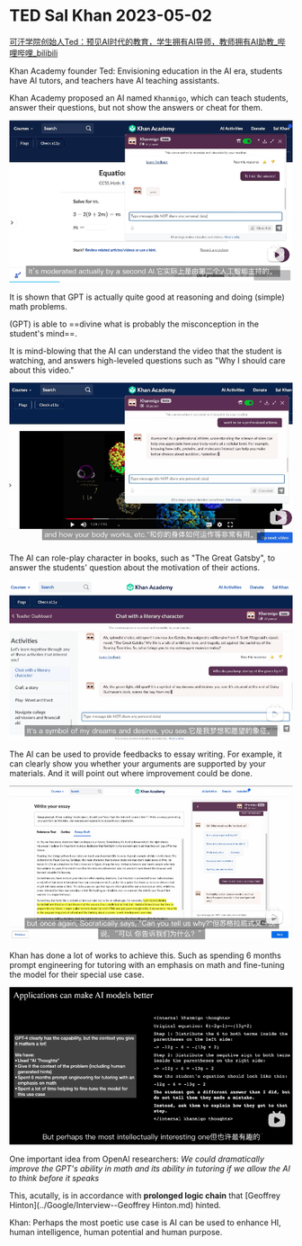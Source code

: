 # TED Sal Khan 2023-05-02

[可汗学院创始人Ted：预见AI时代的教育，学生拥有AI导师，教师拥有AI助教_哔哩哔哩_bilibili](https://www.bilibili.com/video/BV15z4y1a7zk/?spm_id_from=333.999.0.0&vd_source=57ac3ae5415445af2ffe1e61e1722d73)

Khan Academy founder Ted: Envisioning education in the AI era, students have AI tutors, and teachers have AI teaching assistants.



Khan Academy proposed an AI named `Khanmigo`, which can teach students, answer their questions, but not show the answers or cheat for them.

<img src="./TED--Sal Khan--2023-05-02.assets/image-20230506162912170.png" alt="image-20230506162912170" style="zoom:67%;" />

It is shown that GPT is actually quite good at reasoning and doing (simple) math problems.

(GPT) is able to ==divine what is probably the misconception in the student's mind==.

It is mind-blowing that the AI can understand the video that the student is watching, and answers high-leveled questions such as "Why I should care about this video."

<img src="./TED--Sal Khan--2023-05-02.assets/image-20230506163232823.png" alt="image-20230506163232823" style="zoom:66%;" />

The AI can role-play character in books, such as "The Great Gatsby", to answer the students' question about the motivation of their actions.

<img src="./TED--Sal Khan--2023-05-02.assets/image-20230506163514603.png" alt="image-20230506163514603" style="zoom:67%;" />

The AI can be used to provide feedbacks to essay writing. For example, it can clearly show you whether your arguments are supported by your materials. And it will point out where improvement could be done.

<img src="./TED--Sal Khan--2023-05-02.assets/image-20230506164844305.png" alt="image-20230506164844305" style="zoom:67%;" />

Khan has done a lot of works to achieve this. Such as spending 6 months prompt engineering for tutoring with an emphasis on math and fine-tuning the model for their special use case.

<img src="./TED--Sal Khan--2023-05-02.assets/image-20230506165217493.png" alt="image-20230506165217493" style="zoom:67%;" />

One important idea from OpenAI researchers: *We could dramatically improve the GPT's ability in math and its ability in tutoring if we allow the AI to think before it speaks*

This, acutally, is in accordance with **prolonged logic chain** that [Geoffrey Hinton](../Google/Interview--Geoffrey Hinton.md) hinted.

Khan: Perhaps the most poetic use case is AI can be used to enhance HI, human intelligence, human potential and human purpose.